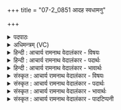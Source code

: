 +++
title = "07-2_0851 आदह स्वधामनु"

+++
<details><summary>पदपाठः</summary>

आ꣢त्। अ꣡ह꣢꣯। स्व꣣धा꣢म्। स्व꣣। धा꣢म्। अ꣡नु꣢꣯। पु꣡नः꣢꣯। ग꣣र्भत्व꣢म्। ए꣣रिरे꣢। आ꣣। इरिरे꣢। द꣡धा꣢꣯नाः। ना꣡म꣢꣯। य꣣ज्ञि꣡य꣢म्। ८५१।
</details>

<details><summary>अधिमन्त्रम् (VC)</summary>

- मरुतः
- मधुच्छन्दा वैश्वामित्रः
- गायत्री
- षड्जः
</details>

<details><summary>हिन्दी : आचार्य रामनाथ वेदालंकार - विषयः</summary>

अगले मन्त्र में जीवात्मा के पुनर्जन्म का विषय है।
</details>

<details><summary>हिन्दी : आचार्य रामनाथ वेदालंकार - पदार्थः</summary>

पदार्थान्वय -  (आत् अह) देहत्याग के अनन्तर सूक्ष्म शरीर में समाविष्ट ये प्राण पूर्वजन्मकृत कर्मों के संस्कारों के अनुसार (स्वधाम् अनु) भोग को लक्ष्य करके,जीवात्मासहित (यज्ञियम्) देहयज्ञ के सञ्चालन-योग्य (नाम) कर्म को (दधानाः) धारण करते हुए(पुनः)पूर्वजन्म के समान फिर भी (गर्भत्वम्) माता के गर्भ में स्थिति को (एरिरे) प्राप्त करते हैं ॥२॥
</details>

<details><summary>हिन्दी : आचार्य रामनाथ वेदालंकार - भावार्थः</summary>

भावार्थ -  पाँच प्राण,पाँच ज्ञानेन्द्रियाँ,पाँच सूक्ष्मभूत,मन और बुद्धि यह सत्रह लिङ्गोंवाला सूक्ष्मशरीर जीवात्मा के साथ मृत्यु के बाद भी रहता है। पूर्वजन्म के कर्मों के संस्कारानुसार फल भोगने के लिए सूक्ष्मशरीर के साथ जीवात्मा पुनर्जन्म ग्रहण करने के लिए माता के गर्भ में प्रवेश करता है ॥२॥
</details>

<details><summary>संस्कृत : आचार्य रामनाथ वेदालंकार - विषयः</summary>

अथ जीवात्मनः पुनर्जन्मविषयमाह।
</details>

<details><summary>संस्कृत : आचार्य रामनाथ वेदालंकार - पदार्थः</summary>

पदार्थान्वय -  (आत् अह) देहत्यागानन्तरं खलु,सूक्ष्मशरीरसमाविष्टा एते मरुतः प्राणाः पूर्वजन्मकृतकर्मसंस्कारानुसारम् (स्वधाम् अनु) भोगम् अनुलक्ष्य,इन्द्रेण जीवात्मना सहचारिताः (यज्ञियम्) देहयज्ञसंचालनार्हम्।[यज्ञमर्हति इति यज्ञियः,‘यज्ञर्त्विग्भ्यां घखञौ। अ० ५।१।७१’ इति घः प्रत्ययः।] (नाम) कर्म (दधानाः) धारयन्तः (पुनः) पुर्वजन्मवत् भूयोऽपि (गर्भत्वम्) मातुर्गर्भे स्थितिम् (एरिरे) प्राप्नुवन्ति।[आङ्पूर्वः ईर गतौ कम्पने च अदादिः,लिटि रूपम्]॥२॥२
</details>

<details><summary>संस्कृत : आचार्य रामनाथ वेदालंकार - भावार्थः</summary>

भावार्थ -  पञ्च प्राणाः,पञ्च ज्ञानेन्द्रियाणि,पञ्च सूक्ष्मभूतानि,मनो बुद्धिश्चेति सप्तदशलिङ्गकं सूक्ष्मशरीरं जीवात्मना सह मृत्योरनन्तरमपि तिष्ठति। पूर्वजन्मकर्मसंस्कारानुसारेण फलानि भोक्तुं सूक्ष्मशरीरेण सह जीवात्मा पुनर्जन्म ग्रहीतुं मातुर्गर्भं प्रविशति ॥२॥
</details>

<details><summary>संस्कृत : आचार्य रामनाथ वेदालंकार - पादटिप्पनी</summary>

टिप्पनी -   १. ऋ० १।६।४,अथ० २०।४०।३,६९।१२ सर्वत्र देवताः मरुतः।
</details>